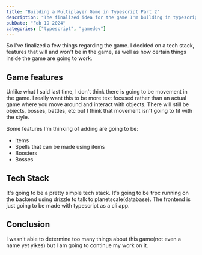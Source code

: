 ```yaml
---
title: "Building a Multiplayer Game in Typescript Part 2"
description: "The finalized idea for the game I'm building in typescript"
pubDate: "Feb 19 2024"
categories: ["typescript", "gamedev"]
---
```


So I've finalized a few things regarding the game. I decided on a tech stack, features that will and won't be in the game, as well as how certain things inside the game are going to work.

## Game features

Unlike what I said last time, I don't think there is going to be movement in the game. I really want this to be more text focused rather than an actual game where you move around and interact with objects. There will still be objects, bosses, battles, etc but I think that movement isn't going to fit with the style.

Some features I'm thinking of adding are going to be:

- Items
- Spells that can be made using items
- Boosters
- Bosses

## Tech Stack

It's going to be a pretty simple tech stack. It's going to be trpc running on the backend using drizzle to talk to planetscale(database). The frontend is just going to be made with typescript as a cli app.

## Conclusion

I wasn't able to determine too many things about this game(not even a name yet yikes) but I am going to continue my work on it.
